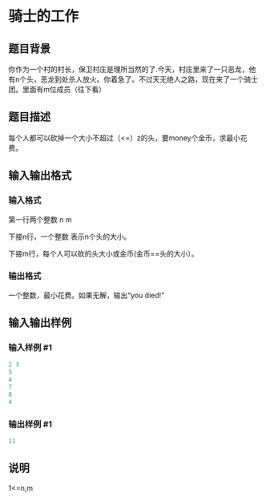 # 骑士的工作

## 题目背景

你作为一个村的村长，保卫村庄是理所当然的了.今天，村庄里来了一只恶龙，他有n个头，恶龙到处杀人放火。你着急了。不过天无绝人之路，现在来了一个骑士团。里面有m位成员（往下看）

## 题目描述

每个人都可以砍掉一个大小不超过（<=）z的头，要money个金币，求最小花费。

## 输入输出格式

### 输入格式

第一行两个整数 n m

下接n行，一个整数 表示n个头的大小。

下接m行，每个人可以砍的头大小或金币(金币==头的大小）。

### 输出格式

一个整数，最小花费。如果无解，输出“you died!”

## 输入输出样例

### 输入样例 #1

```cpp
2 3
5 
4
7 
8
4
```


### 输出样例 #1

```cpp
11
```


## 说明

1<=n,m

